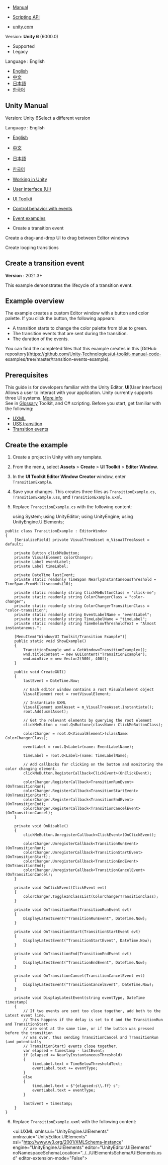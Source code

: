[](https://docs.unity3d.com)

  * [Manual](../Manual/index.html)
  * [Scripting API](../ScriptReference/index.html)

  * [unity.com](https://unity.com/)

Version: **Unity 6** (6000.0)

  * Supported
  * Legacy

Language : English

  * [English](/Manual/UIE-transition-event-example.html)
  * [中文](/cn/current/Manual/UIE-transition-event-example.html)
  * [日本語](/ja/current/Manual/UIE-transition-event-example.html)
  * [한국어](/kr/current/Manual/UIE-transition-event-example.html)

[](https://docs.unity3d.com)

## Unity Manual

Version: Unity 6Select a different version

Language : English

  * [English](/Manual/UIE-transition-event-example.html)
  * [中文](/cn/current/Manual/UIE-transition-event-example.html)
  * [日本語](/ja/current/Manual/UIE-transition-event-example.html)
  * [한국어](/kr/current/Manual/UIE-transition-event-example.html)

  * [Working in Unity](working-in-unity.html)
  * [User interface (UI)](UIToolkits.html)
  * [UI Toolkit](UIElements.html)
  * [Control behavior with events](UIE-Events.html)
  * [Event examples](UIE-event-examples.html)
  * Create a transition event

[](UIE-drag-across-windows.html)

Create a drag-and-drop UI to drag between Editor windows

[](UIE-transition-event-loop-example.html)

Create looping transitions

## Create a transition event

**Version** : 2021.3+

This example demonstrates the lifecycle of a transition event.

## Example overview

The example creates a custom Editor window with a button and color palette. If
you click the button, the following appears:

  * A transition starts to change the color palette from blue to green.
  * The transition events that are sent during the transition.
  * The duration of the events.

You can find the completed files that this example creates in this [GitHub
repository](https://github.com/Unity-Technologies/ui-toolkit-manual-code-
examples/tree/master/transition-events-example).

## Prerequisites

This guide is for developers familiar with the Unity Editor, **UI**(User
Interface) Allows a user to interact with your application. Unity currently
supports three UI systems. [More info](UI-system-compare.html)  
See in [Glossary](Glossary.html#UI) Toolkit, and C# scripting. Before you
start, get familiar with the following:

  * [UXML](UIE-UXML.html)
  * [USS transition](UIE-Transitions.html)
  * [Transition events](UIE-Transition-Events.html)

## Create the example

  1. Create a project in Unity with any template.

  2. From the menu, select **Assets** > **Create** > **UI Toolkit** > **Editor Window**.

  3. In the **UI Toolkit Editor Window Creator** window, enter `TransitionExample`.

  4. Save your changes. This creates three files as `TransitionExample.cs`, `TransitionExample.uss`, and `TransitionExample.uxml`.

  5. Replace `TransitionExample.cs` with the following content:
    
        using System;
    using UnityEditor;
    using UnityEngine;
    using UnityEngine.UIElements;
    
    public class TransitionExample : EditorWindow
    {
        [SerializeField] private VisualTreeAsset m_VisualTreeAsset = default;
    
        private Button clickMeButton;
        private VisualElement colorChanger;
        private Label eventLabel;
        private Label timeLabel;
    
        private DateTime lastEvent;
        private static readonly TimeSpan NearlyInstantaneousThreshold = TimeSpan.FromMilliseconds(10);
    
        private static readonly string ClickMeButtonClass = "click-me";
        private static readonly string ColorChangerClass = "color-changer";
        private static readonly string ColorChangerTransitionClass = "color-transition";
        private static readonly string EventLabelName = "eventLabel";
        private static readonly string TimeLabelName = "timeLabel";
        private static readonly string TimeBelowThresholdText = "Almost instantaneous.";
    
        [MenuItem("Window/UI Toolkit/Transition Example")]
        public static void ShowExample()
        {
            TransitionExample wnd = GetWindow<TransitionExample>();
            wnd.titleContent = new GUIContent("TransitionExample");
            wnd.minSize = new Vector2(500f, 400f);
        }
    
        public void CreateGUI()
        {
            lastEvent = DateTime.Now;
    
            // Each editor window contains a root VisualElement object
            VisualElement root = rootVisualElement;
    
            // Instantiate UXML
            VisualElement uxmlAsset = m_VisualTreeAsset.Instantiate();
            root.Add(uxmlAsset);
    
            // Get the relevant elements by querying the root element
            clickMeButton = root.Q<Button>(className: ClickMeButtonClass);
    
            colorChanger = root.Q<VisualElement>(className: ColorChangerClass);
    
            eventLabel = root.Q<Label>(name: EventLabelName);
    
            timeLabel = root.Q<Label>(name: TimeLabelName);
    
            // Add callbacks for clicking on the button and monitoring the color changing element.
            clickMeButton.RegisterCallback<ClickEvent>(OnClickEvent);
    
            colorChanger.RegisterCallback<TransitionRunEvent>(OnTransitionRun);
            colorChanger.RegisterCallback<TransitionStartEvent>(OnTransitionStart);
            colorChanger.RegisterCallback<TransitionEndEvent>(OnTransitionEnd);
            colorChanger.RegisterCallback<TransitionCancelEvent>(OnTransitionCancel);
        }
    
        private void OnDisable()
        {
            clickMeButton.UnregisterCallback<ClickEvent>(OnClickEvent);
    
            colorChanger.UnregisterCallback<TransitionRunEvent>(OnTransitionRun);
            colorChanger.UnregisterCallback<TransitionStartEvent>(OnTransitionStart);
            colorChanger.UnregisterCallback<TransitionEndEvent>(OnTransitionEnd);
            colorChanger.UnregisterCallback<TransitionCancelEvent>(OnTransitionCancel);
        }
    
        private void OnClickEvent(ClickEvent evt)
        {
            colorChanger.ToggleInClassList(ColorChangerTransitionClass);
        }
    
        private void OnTransitionRun(TransitionRunEvent evt)
        {
            DisplayLatestEvent("TransitionRunEvent", DateTime.Now);
        }
    
        private void OnTransitionStart(TransitionStartEvent evt)
        {
            DisplayLatestEvent("TransitionStartEvent", DateTime.Now);
        }
    
        private void OnTransitionEnd(TransitionEndEvent evt)
        {
            DisplayLatestEvent("TransitionEndEvent", DateTime.Now);
        }
    
        private void OnTransitionCancel(TransitionCancelEvent evt)
        {
            DisplayLatestEvent("TransitionCancelEvent", DateTime.Now);
        }
    
        private void DisplayLatestEvent(string eventType, DateTime timestamp)
        {
            // If two events are sent too close together, add both to the Latest event line.
            // This happens if the delay is set to 0 and the TransitionRun and TransitionStart
            // are sent at the same time, or if the button was pressed before the transition
            // was over, thus sending TransitionCancel and TransitionRun (and potentially
            // TransitionStart) events close together.
            var elapsed = timestamp - lastEvent;
            if (elapsed <= NearlyInstantaneousThreshold)
            {
                timeLabel.text = TimeBelowThresholdText;
                eventLabel.text += eventType;
            }
            else
            {
                timeLabel.text = $"{elapsed:s\\.ff} s";
                eventLabel.text = eventType;
            }
    
            lastEvent = timestamp;
        }
    }
    

  6. Replace `TransitionExample.uxml` with the following content:
    
        <ui:UXML xmlns:ui="UnityEngine.UIElements" xmlns:uie="UnityEditor.UIElements"
            xsi="http://www.w3.org/2001/XMLSchema-instance" engine="UnityEngine.UIElements" editor="UnityEditor.UIElements"
            noNamespaceSchemaLocation="../../UIElementsSchema/UIElements.xsd" editor-extension-mode="False">
        <Style src="TransitionExample.uss"/>
        <ui:VisualElement class="main-container">
            <ui:Button text="Click Me!" class="click-me"/>
            <ui:VisualElement class="color-changer"/>
            <ui:VisualElement class="label-section">
                <ui:VisualElement class="label-line">
                    <ui:Label text="Latest event(s) :  "/>
                    <ui:Label name="eventLabel"/>
                </ui:VisualElement>
                <ui:VisualElement class="label-line">
                    <ui:Label text="Time since last event :  "/>
                    <ui:Label name="timeLabel"/>
                </ui:VisualElement>
            </ui:VisualElement>
        </ui:VisualElement>
    </ui:UXML>
    

  7. Replace `TransitionExample.uss` with the following content:
    
        .click-me {
        width: 250px;
        height: 50px;
        font-size: 40px;
        -unity-font-style: bold-and-italic;
        margin: 30px;
    }
    
    .color-changer {
        margin: 10px;
        width: 150px;
        height: 150px;
        border-width: 10px;
        border-radius: 75px;
        background-color: rgb(0, 31, 138);
        transition: background-color 3s ease-in-out 1s;
    }
    
    .main-container {
        align-items: center;
        justify-content: space-between;
        flex-grow: 1;
        background-color: rgb(60, 60, 60);
    }
    
    .label-section {
        margin: 10px;
        border-width: 2px;
        width: 95%;
        align-items: center;
    }
    
    .label-line {
        flex-direction: row;
        margin: 5px;
        flex-grow: 1;
        align-items: center;
        width: 90%;
        height: 25px;
        font-size: 14px;
        padding: 0;
    }
    
    .color-transition {
        background-color: rgb(177, 221, 111);
    }
    

  8. Select `TransitionExample.cs` and drag `TransitionExample.uxml` to the ****Visual Tree** An object graph, made of lightweight nodes, that holds all the elements in a window or panel. It defines every UI you build with the UI Toolkit.  
See in [Glossary](Glossary.html#Visualtree) Asset** field in the **Inspector**
A Unity window that displays information about the currently selected
GameObject, asset or project settings, allowing you to inspect and edit the
values. [More info](UsingTheInspector.html)  
See in [Glossary](Glossary.html#Inspector) if it’s not already there.

  9. To try the example, from the menu, select **Window** > **UI Toolkit** > **Transition Example**.

  10. Click the button to view the color transition and the description of the events sent. There is a long delay between the `TransitionRunEvent` and the `TransitionStartEvent`. During the long duration, you can click the button again to interrupt the transition.

## Additional resources

  * [USS](UIE-USS.html)
  * [Handle events](UIE-Events-Handling.html)
  * [Create looping transitions](UIE-transition-event-loop-example.html)
  * [Create a simple transition with UI Builder and C# scripts](UIE-transition-example.html)

[](UIE-drag-across-windows.html)

Create a drag-and-drop UI to drag between Editor windows

[](UIE-transition-event-loop-example.html)

Create looping transitions

Copyright ©2005-2025 Unity Technologies. All rights reserved. Built from
6000.0.36f1 (02b661dc617c). Built on: 2025-01-14.

[Tutorials](https://learn.unity.com/)[Community
Answers](https://answers.unity3d.com)[Knowledge
Base](https://support.unity3d.com/hc/en-
us)[Forums](https://forum.unity3d.com)[Asset Store](https://unity3d.com/asset-
store)[Terms of
use](https://docs.unity3d.com/Manual/TermsOfUse.html)[Legal](https://unity.com/legal)[Privacy
Policy](https://unity.com/legal/privacy-
policy)[Cookies](https://unity.com/legal/cookie-policy)[Do Not Sell or Share
My Personal Information](https://unity.com/legal/do-not-sell-my-personal-
information)

[Your Privacy Choices (Cookie Settings)](javascript:void\(0\);)

